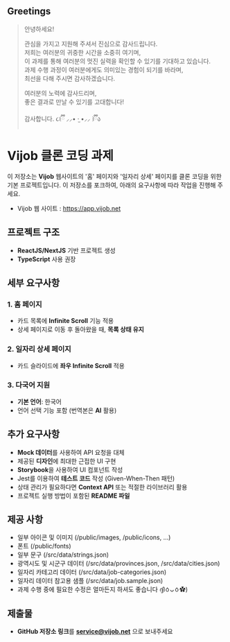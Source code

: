 ## Greetings

> 안녕하세요!
>
> 관심을 가지고 지원해 주셔서 진심으로 감사드립니다.  
> 저희는 여러분의 귀중한 시간을 소중히 여기며,  
> 이 과제를 통해 여러분의 멋진 실력을 확인할 수 있기를 기대하고 있습니다.  
> 과제 수행 과정이 여러분에게도 의미있는 경험이 되기를 바라며,  
> 최선을 다해 주시면 감사하겠습니다.
>
> 여러분의 노력에 감사드리며,  
> 좋은 결과로 만날 수 있기를 고대합니다!
>
> 감사합니다. ૮꒰ྀི ⸝⸝• ·̫ •⸝⸝ ꒱ྀིა  

# Vijob 클론 코딩 과제

이 저장소는 **Vijob** 웹사이트의 '홈' 페이지와 '일자리 상세' 페이지를 클론 코딩을 위한 기본 프로젝트입니다.
이 저장소를 포크하여, 아래의 요구사항에 따라 작업을 진행해 주세요.
* Vijob 웹 사이트 : https://app.vijob.net

## 프로젝트 구조

- **ReactJS/NextJS** 기반 프로젝트 생성
- **TypeScript** 사용 권장

## 세부 요구사항

### 1. 홈 페이지

- 카드 목록에 **Infinite Scroll** 기능 적용
- 상세 페이지로 이동 후 돌아왔을 때, **목록 상태 유지**

### 2. 일자리 상세 페이지

- 카드 슬라이드에 **좌우 Infinite Scroll** 적용

### 3. 다국어 지원

- **기본 언어**: 한국어
- 언어 선택 기능 포함 (번역본은 **AI** 활용)

## 추가 요구사항

- **Mock 데이터**를 사용하여 API 요청을 대체
- 제공된 **디자인**에 최대한 근접한 UI 구현
- **Storybook**을 사용하여 UI 컴포넌트 작성
- Jest를 이용하여 **테스트 코드** 작성 (Given-When-Then 패턴)
- 상태 관리가 필요하다면 **Context API** 또는 적절한 라이브러리 활용
- 프로젝트 실행 방법이 포함된 **README 파일**

## 제공 사항

- 일부 아이콘 및 이미지 (/public/images, /public/icons, ...)
- 폰트 (/public/fonts)
- 일부 문구 (/src/data/strings.json)
- 광역시도 및 시군구 데이터 (/src/data/provinces.json, /src/data/cities.json)
- 일자리 카테고리 데이터 (/src/data/job-categories.json)
- 일자리 데이터 참고용 샘플 (/src/data/job.sample.json)
- 과제 수행 중에 필요한 수정은 얼마든지 하셔도 좋습니다 ദ്ദിㆁᴗㆁ✿)

## 제출물

- **GitHub 저장소 링크**를 **service@vijob.net** 으로 보내주세요
